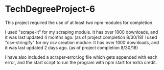 # TechDegreeProject-6

This project required the use of at least two npm modules for completion.

I used "scrape-it" for my scraping module. It has over 1000 downloads, and it was last updated 4 months ago. (as of project completion 8/30/18)
I used "csv-stringify" for my csv creation module. It has over 1000 downloads, and it was last updated 2 days ago. (as of project completion 8/30/18)

I have also included a scraper-error.log file which gets appended with each error, and the start script to run the program with npm start for extra credit.
